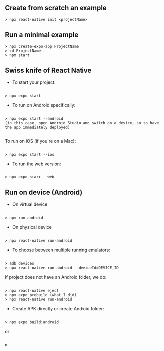 ## Create from scratch an example

```
> npx react-native init <projectName>

```

## Run a minimal example

```
> npx create-expo-app ProjectName
> cd ProjectName
> npm start

```

## Swiss knife of React Native

- To start your project:

```

> npx expo start

```

- To run on Android specifically:

```

> npx expo start --android
(in this case, open Android Studio and switch on a device, so to have the app immediately deployed)
    
```

To run on iOS (if you're on a Mac):

```

> npx expo start --ios

```

- To run the web version:

```

> npx expo start --web

```

## Run on device (Android)

- On virtual device

```

> npm run android

```

- On physical device

```

> npx react-native run-android

```

- To choose between multiple running emulators:

```

> adb devices
> npx react-native run-android --deviceId=DEVICE_ID

```

If project does not have an Android folder, we do:

```

> npx react-native eject
> npx expo prebuild (what I did)
> npx react-native run-android

```

- Create APK directly or create Android folder:
    
```

> npx expo build:android

```

or 

```

n

```

